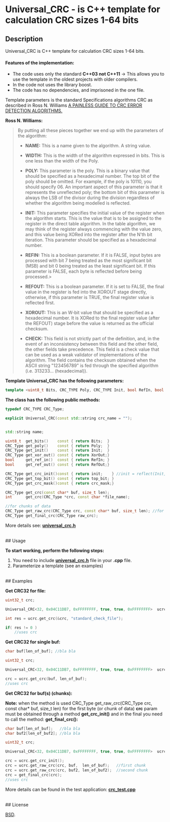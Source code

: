 # Universal_CRC - is C++ template for calculation CRC sizes 1-64 bits


## Description

Universal_CRC is C++ template for calculation CRC sizes 1-64 bits.

#### Features of the implementation:

 -  The code uses only the standard **C++03 not C++11** -> This allows you to use the template in the oldest projects with older compilers.
 - In the code not uses the library boost.
 - The code has no dependencies, and imprisoned in the one file.


Template parameters is the standard Specifications algorithms CRC as described in Ross N. Williams [A PAINLESS GUIDE TO CRC ERROR DETECTION ALGORITHMS.](http://www.ross.net/crc/download/crc_v3.txt)


**Ross N. Williams:**

> By putting all these pieces together we end up with the parameters of the algorithm:
>
>   - **NAME:** This is a name given to the algorithm. A string value.
>
>   - **WIDTH:** This is the width of the algorithm expressed in bits.
>   This is one less than the width of the Poly.
>
>   - **POLY:** This parameter is the poly. This is a binary value that
>   should be specified as a hexadecimal number. The top bit of the
>   poly should be omitted. For example, if the poly is 10110, you
>   should specify 06. An important aspect of this parameter is that it
>   represents the unreflected poly; the bottom bit of this parameter
>   is always the LSB of the divisor during the division regardless of
>   whether the algorithm being modelled is reflected.
>
>   - **INIT:** This parameter specifies the initial value of the register
>   when the algorithm starts. This is the value that is to be assigned
>   to the register in the direct table algorithm. In the table
>   algorithm, we may think of the register always commencing with the
>   value zero, and this value being XORed into the register after the
>   N'th bit iteration. This parameter should be specified as a
>   hexadecimal number.
>
>   - **REFIN:** This is a boolean parameter. If it is FALSE, input bytes are
>   processed with bit 7 being treated as the most significant bit
>   (MSB) and bit 0 being treated as the least significant bit. If this
>   parameter is FALSE, each byte is reflected before being processed.>
>
>   - **REFOUT:** This is a boolean parameter. If it is set to FALSE, the
>   final value in the register is fed into the XOROUT stage directly,
>   otherwise, if this parameter is TRUE, the final register value is
>   reflected first.
>
>   - **XOROUT:** This is an W-bit value that should be specified as a
>   hexadecimal number. It is XORed to the final register value (after
>   the REFOUT) stage before the value is returned as the official
>   checksum.
>
>   - **CHECK:** This field is not strictly part of the definition, and, in
>   the event of an inconsistency between this field and the other
>   field, the other fields take precedence. This field is a check
>   value that can be used as a weak validator of implementations of
>   the algorithm. The field contains the checksum obtained when the
>   ASCII string "123456789" is fed through the specified algorithm
>   (i.e. 313233... (hexadecimal)).



**Template Universal_CRC has the following parameters:**
```C++
template <uint8_t Bits, CRC_TYPE Poly, CRC_TYPE Init, bool RefIn, bool RefOut, CRC_TYPE XorOut>
```


**The class has the following public methods:**
```C++
typedef CRC_TYPE CRC_Type;

explicit Universal_CRC(const std::string crc_name = "");


std::string name;

uint8_t  get_bits()    const { return Bits;  }
CRC_Type get_poly()    const { return Poly;  }
CRC_Type get_init()    const { return Init;  }
CRC_Type get_xor_out() const { return XorOut;}
bool     get_ref_in()  const { return RefIn; }
bool     get_ref_out() const { return RefOut;}

CRC_Type get_crc_init()const { return init;    } //init = reflect(Init, Bits) if RefIn, else = Init
CRC_Type get_top_bit() const { return top_bit; }
CRC_Type get_crc_mask()const { return crc_mask;}

CRC_Type get_crc(const char* buf, size_t len);
int      get_crc(CRC_Type *crc, const char *file_name);

//for chunks of data
CRC_Type get_raw_crc(CRC_Type crc, const char* buf, size_t len); //for first byte crc = init (must be)
CRC_Type get_final_crc(CRC_Type raw_crc);
```

More details see: **[universal_crc.h](./universal_crc.h)**

<br/>
## Usage

**To start working, perform the following steps:**

1. You need to include **[universal_crc.h](./universal_crc.h)** file in your **.cpp** file.
2. Parameterize a template (see an examples)

<br/>
## Examples

**Get CRC32 for file:**

```C++
uint32_t crc;

Universal_CRC<32, 0x04C11DB7, 0xFFFFFFFF, true, true, 0xFFFFFFFF>  ucrc;

int res = ucrc.get_crc(&crc, "standard_check_file");

if( res != 0 )
    //uses crc
```

**Get CRC32 for single buf:**

```C++
char buf[len_of_buf]; //bla bla

uint32_t crc;

Universal_CRC<32, 0x04C11DB7, 0xFFFFFFFF, true, true, 0xFFFFFFFF>  ucrc;

crc = ucrc.get_crc(buf, len_of_buf);
//uses crc
```

**Get CRC32 for buf(s) (chunks):**

**Note:**
when the method is used CRC_Type get_raw_crc(CRC_Type crc, const char* buf, size_t len)
for the first byte (or chunk of data) **crc** param must be obtained through a method **get_crc_init()** and in the final you need to call the method: **get_final_crc():**

```C++
char buf[len_of_buf];   //bla bla
char buf2[len_of_buf2]; //bla bla

uint32_t crc;

Universal_CRC<32, 0x04C11DB7, 0xFFFFFFFF, true, true, 0xFFFFFFFF>  ucrc;

crc = ucrc.get_crc_init();
crc = ucrc.get_raw_crc(crc, buf,  len_of_buf);   //first chunk
crc = ucrc.get_raw_crc(crc, buf2, len_of_buf2);  //second chunk
crc = get_final_crc(crc);
//uses crc
```

More details can be found in the test application: **[crc_test.cpp](./crc_test.cpp)**


<br/>
## License

[BSD](./LICENSE).
